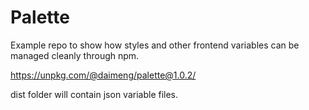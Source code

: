 # Palette
Example repo to show how styles and other frontend variables can be managed cleanly through npm.

https://unpkg.com/@daimeng/palette@1.0.2/

dist folder will contain json variable files.